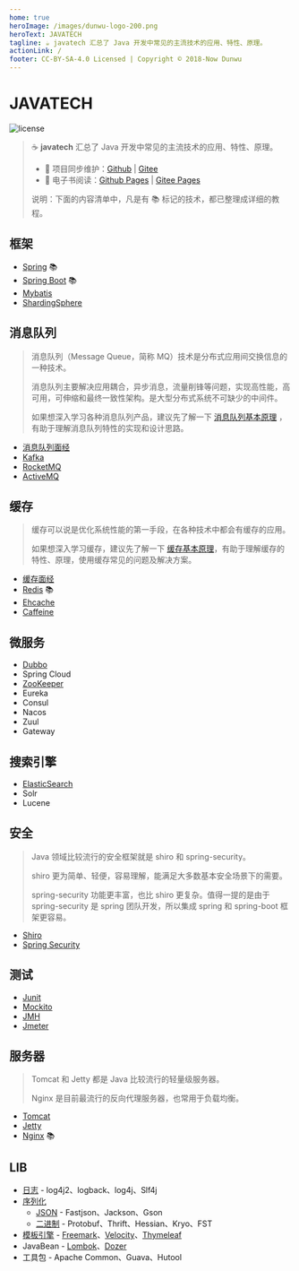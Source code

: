 ```yaml
---
home: true
heroImage: /images/dunwu-logo-200.png
heroText: JAVATECH
tagline: ☕ javatech 汇总了 Java 开发中常见的主流技术的应用、特性、原理。
actionLink: /
footer: CC-BY-SA-4.0 Licensed | Copyright © 2018-Now Dunwu
---
```


# JAVATECH

![license](https://badgen.net/github/license/dunwu/javatech)

> ☕ **javatech** 汇总了 Java 开发中常见的主流技术的应用、特性、原理。
>
> - 🔁 项目同步维护：[Github](https://github.com/dunwu/javatech/) | [Gitee](https://gitee.com/turnon/javatech/)
> - 📖 电子书阅读：[Github Pages](https://dunwu.github.io/javatech/) | [Gitee Pages](http://turnon.gitee.io/javatech/)
>
> 说明：下面的内容清单中，凡是有 📚 标记的技术，都已整理成详细的教程。

## 框架

- [Spring](https://dunwu.github.io/spring-tutorial/) 📚
- [Spring Boot](https://dunwu.github.io/spring-boot-tutorial/) 📚
- [Mybatis](framework/mybatis.md)
- [ShardingSphere](storage/shardingsphere.md)

## 消息队列

> 消息队列（Message Queue，简称 MQ）技术是分布式应用间交换信息的一种技术。
>
> 消息队列主要解决应用耦合，异步消息，流量削锋等问题，实现高性能，高可用，可伸缩和最终一致性架构。是大型分布式系统不可缺少的中间件。
>
> 如果想深入学习各种消息队列产品，建议先了解一下 [消息队列基本原理](https://github.com/dunwu/blog/blob/master/source/_posts/distributed/mq-theory.md) ，有助于理解消息队列特性的实现和设计思路。

- [消息队列面经](mq/mq-interview.md)
- [Kafka](mq/kafka)
- [RocketMQ](mq/rocketmq.md)
- [ActiveMQ](mq/activemq.md)

## 缓存

> 缓存可以说是优化系统性能的第一手段，在各种技术中都会有缓存的应用。
>
> 如果想深入学习缓存，建议先了解一下 [缓存基本原理](https://github.com/dunwu/blog/blob/master/source/_posts/distributed/cache-theory.md)，有助于理解缓存的特性、原理，使用缓存常见的问题及解决方案。

- [缓存面经](cache/CacheInterview.md)
- [Redis](https://github.com/dunwu/db-tutorial/tree/master/docs/nosql/redis) 📚
- [Ehcache](cache/Ehcache.md)
- [Caffeine](cache/Caffeine.md)

## 微服务

- [Dubbo](soa/dubbo.md)
- Spring Cloud
- [ZooKeeper](soa/zookeeper)
- Eureka
- Consul
- Nacos
- Zuul
- Gateway

## 搜索引擎

- [ElasticSearch](search/elasticsearch)
- Solr
- Lucene

## 安全

> Java 领域比较流行的安全框架就是 shiro 和 spring-security。
>
> shiro 更为简单、轻便，容易理解，能满足大多数基本安全场景下的需要。
>
> spring-security 功能更丰富，也比 shiro 更复杂。值得一提的是由于 spring-security 是 spring 团队开发，所以集成 spring 和 spring-boot 框架更容易。

- [Shiro](security/shiro.md)
- [Spring Security](security/spring-security.md)

## 测试

- [Junit](test/junit.md)
- [Mockito](test/mockito.md)
- [JMH](test/jmh.md)
- [Jmeter](test/jmeter.md)

## 服务器

> Tomcat 和 Jetty 都是 Java 比较流行的轻量级服务器。
>
> Nginx 是目前最流行的反向代理服务器，也常用于负载均衡。

- [Tomcat](server/tomcat.md)
- [Jetty](server/jetty.md)
- [Nginx](https://github.com/dunwu/nginx-tutorial) 📚

## LIB

- [日志](lib/javalib-log.md) - log4j2、logback、log4j、Slf4j
- [序列化](lib/serialized/)
  - [JSON](lib/serialized/javalib-json.md) - Fastjson、Jackson、Gson
  - [二进制](lib/serialized/javalib-binary.md) - Protobuf、Thrift、Hessian、Kryo、FST
- [模板引擎](lib/template) - [Freemark](lib/template/freemark.md)、[Velocity](lib/template/velocity.md)、[Thymeleaf](lib/template/thymeleaf.md)
- JavaBean - [Lombok](lib/bean/lombok.md)、[Dozer](lib/bean/dozer.md)
- 工具包 - Apache Common、Guava、Hutool
